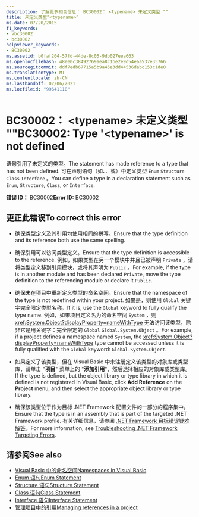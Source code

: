```yaml
---
description: 了解更多相关信息： BC30002： <typename> 未定义类型 ""
title: 未定义类型“<typename>”
ms.date: 07/20/2015
f1_keywords:
- vbc30002
- bc30002
helpviewer_keywords:
- BC30002
ms.assetid: b0faf204-57fd-44de-8c05-9db027eea663
ms.openlocfilehash: 48ee0c38492769aea8c1be2e9d54eaa537e35766
ms.sourcegitcommit: ddf7edb67715a5b9a45e3dd44536dabc153c1de0
ms.translationtype: MT
ms.contentlocale: zh-CN
ms.lasthandoff: 02/06/2021
ms.locfileid: "99641118"
---
```

# <a name="bc30002-type-typename-is-not-defined"></a><span data-ttu-id="b80f6-103">BC30002： \<typename> 未定义类型 ""</span><span class="sxs-lookup"><span data-stu-id="b80f6-103">BC30002: Type '\<typename>' is not defined</span></span>

<span data-ttu-id="b80f6-104">语句引用了未定义的类型。</span><span class="sxs-lookup"><span data-stu-id="b80f6-104">The statement has made reference to a type that has not been defined.</span></span> <span data-ttu-id="b80f6-105">可在声明语句（如、、或）中定义类型 `Enum` `Structure` `Class` `Interface` 。</span><span class="sxs-lookup"><span data-stu-id="b80f6-105">You can define a type in a declaration statement such as `Enum`, `Structure`, `Class`, or `Interface`.</span></span>

 <span data-ttu-id="b80f6-106">**错误 ID：** BC30002</span><span class="sxs-lookup"><span data-stu-id="b80f6-106">**Error ID:** BC30002</span></span>

## <a name="to-correct-this-error"></a><span data-ttu-id="b80f6-107">更正此错误</span><span class="sxs-lookup"><span data-stu-id="b80f6-107">To correct this error</span></span>

- <span data-ttu-id="b80f6-108">确保类型定义及其引用均使用相同的拼写。</span><span class="sxs-lookup"><span data-stu-id="b80f6-108">Ensure that the type definition and its reference both use the same spelling.</span></span>

- <span data-ttu-id="b80f6-109">确保引用可以访问类型定义。</span><span class="sxs-lookup"><span data-stu-id="b80f6-109">Ensure that the type definition is accessible to the reference.</span></span> <span data-ttu-id="b80f6-110">例如，如果类型在另一个模块中并且已被声明 `Private` ，请将类型定义移到引用模块，或将其声明为 `Public` 。</span><span class="sxs-lookup"><span data-stu-id="b80f6-110">For example, if the type is in another module and has been declared `Private`, move the type definition to the referencing module or declare it `Public`.</span></span>

- <span data-ttu-id="b80f6-111">确保未在项目中重新定义类型的命名空间。</span><span class="sxs-lookup"><span data-stu-id="b80f6-111">Ensure that the namespace of the type is not redefined within your project.</span></span> <span data-ttu-id="b80f6-112">如果是，则使用 `Global` 关键字完全限定类型名称。</span><span class="sxs-lookup"><span data-stu-id="b80f6-112">If it is, use the `Global` keyword to fully qualify the type name.</span></span> <span data-ttu-id="b80f6-113">例如，如果项目定义名为的命名空间 `System` ，则 <xref:System.Object?displayProperty=nameWithType> 无法访问该类型，除非它是用关键字：完全限定的 `Global` `Global.System.Object` 。</span><span class="sxs-lookup"><span data-stu-id="b80f6-113">For example, if a project defines a namespace named `System`, the <xref:System.Object?displayProperty=nameWithType> type cannot be accessed unless it is fully qualified with the `Global` keyword: `Global.System.Object`.</span></span>

- <span data-ttu-id="b80f6-114">如果定义了该类型，但在 Visual Basic 中未注册定义该类型的对象库或类型库，请单击 "**项目**" 菜单上的 "**添加引用**"，然后选择相应的对象库或类型库。</span><span class="sxs-lookup"><span data-stu-id="b80f6-114">If the type is defined, but the object library or type library in which it is defined is not registered in Visual Basic, click **Add Reference** on the **Project** menu, and then select the appropriate object library or type library.</span></span>

- <span data-ttu-id="b80f6-115">确保该类型位于作为目标 .NET Framework 配置文件的一部分的程序集中。</span><span class="sxs-lookup"><span data-stu-id="b80f6-115">Ensure that the type is in an assembly that is part of the targeted .NET Framework profile.</span></span> <span data-ttu-id="b80f6-116">有关详细信息，请参阅 [.NET Framework 目标错误疑难解答](/visualstudio/msbuild/troubleshooting-dotnet-framework-targeting-errors)。</span><span class="sxs-lookup"><span data-stu-id="b80f6-116">For more information, see [Troubleshooting .NET Framework Targeting Errors](/visualstudio/msbuild/troubleshooting-dotnet-framework-targeting-errors).</span></span>

## <a name="see-also"></a><span data-ttu-id="b80f6-117">请参阅</span><span class="sxs-lookup"><span data-stu-id="b80f6-117">See also</span></span>

- [<span data-ttu-id="b80f6-118">Visual Basic 中的命名空间</span><span class="sxs-lookup"><span data-stu-id="b80f6-118">Namespaces in Visual Basic</span></span>](../../programming-guide/program-structure/namespaces.md)
- [<span data-ttu-id="b80f6-119">Enum 语句</span><span class="sxs-lookup"><span data-stu-id="b80f6-119">Enum Statement</span></span>](../statements/enum-statement.md)
- [<span data-ttu-id="b80f6-120">Structure 语句</span><span class="sxs-lookup"><span data-stu-id="b80f6-120">Structure Statement</span></span>](../statements/structure-statement.md)
- [<span data-ttu-id="b80f6-121">Class 语句</span><span class="sxs-lookup"><span data-stu-id="b80f6-121">Class Statement</span></span>](../statements/class-statement.md)
- [<span data-ttu-id="b80f6-122">Interface 语句</span><span class="sxs-lookup"><span data-stu-id="b80f6-122">Interface Statement</span></span>](../statements/interface-statement.md)
- [<span data-ttu-id="b80f6-123">管理项目中的引用</span><span class="sxs-lookup"><span data-stu-id="b80f6-123">Managing references in a project</span></span>](/visualstudio/ide/managing-references-in-a-project)
